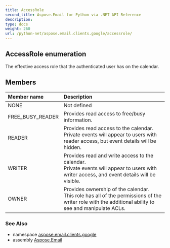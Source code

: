 ```yaml
---
title: AccessRole
second_title: Aspose.Email for Python via .NET API Reference
description: 
type: docs
weight: 260
url: /python-net/aspose.email.clients.google/accessrole/
---
```


## AccessRole enumeration

The effective access role that the authenticated user has on the calendar.

## Members
| Member name | Description |
| :- | :- |
|NONE|Not defined|
|FREE_BUSY_READER|Provides read access to free/busy information.|
|READER|Provides read access to the calendar. <br/>            Private events will appear to users with reader access, but event details will be hidden.|
|WRITER|Provides read and write access to the calendar. <br/>            Private events will appear to users with writer access, and event details will be visible.|
|OWNER|Provides ownership of the calendar. <br/>            This role has all of the permissions of the writer role with the additional ability to see and manipulate ACLs.|

### See Also

* namespace [aspose.email.clients.google](/email/python-net/aspose.email.clients.google/)
* assembly [Aspose.Email](/email/python-net/)

